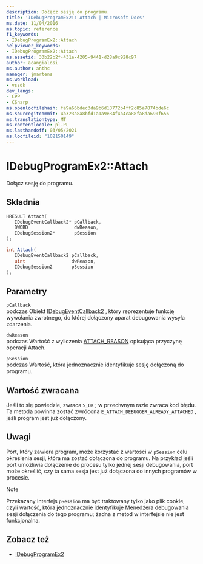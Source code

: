 ```yaml
---
description: Dołącz sesję do programu.
title: 'IDebugProgramEx2:: Attach | Microsoft Docs'
ms.date: 11/04/2016
ms.topic: reference
f1_keywords:
- IDebugProgramEx2::Attach
helpviewer_keywords:
- IDebugProgramEx2::Attach
ms.assetid: 33b22b2f-431e-4205-9441-d28a9c928c97
author: acangialosi
ms.author: anthc
manager: jmartens
ms.workload:
- vssdk
dev_langs:
- CPP
- CSharp
ms.openlocfilehash: fa9a66bdec3da9b6d18772b4ff2c85a7874bde6c
ms.sourcegitcommit: 4b323a8a8bfd1a1a9e84f4b4ca88fa8da690f656
ms.translationtype: MT
ms.contentlocale: pl-PL
ms.lasthandoff: 03/05/2021
ms.locfileid: "102150149"
---
```

# <a name="idebugprogramex2attach"></a>IDebugProgramEx2::Attach
Dołącz sesję do programu.

## <a name="syntax"></a>Składnia

```cpp
HRESULT Attach( 
   IDebugEventCallback2* pCallback,
   DWORD                 dwReason,
   IDebugSession2*       pSession
);
```

```csharp
int Attach( 
   IDebugEventCallback2 pCallback,
   uint                 dwReason,
   IDebugSession2       pSession
);
```

## <a name="parameters"></a>Parametry
`pCallback`\
podczas Obiekt [IDebugEventCallback2](../../../extensibility/debugger/reference/idebugeventcallback2.md) , który reprezentuje funkcję wywołania zwrotnego, do której dołączony aparat debugowania wysyła zdarzenia.

`dwReason`\
podczas Wartość z wyliczenia [ATTACH_REASON](../../../extensibility/debugger/reference/attach-reason.md) opisująca przyczynę operacji Attach.

`pSession`\
podczas Wartość, która jednoznacznie identyfikuje sesję dołączoną do programu.

## <a name="return-value"></a>Wartość zwracana
 Jeśli to się powiedzie, zwraca `S_OK` ; w przeciwnym razie zwraca kod błędu. Ta metoda powinna zostać zwrócona `E_ATTACH_DEBUGGER_ALREADY_ATTACHED` , jeśli program jest już dołączony.

## <a name="remarks"></a>Uwagi
 Port, który zawiera program, może korzystać z wartości w `pSession` celu określenia sesji, która ma zostać dołączona do programu. Na przykład jeśli port umożliwia dołączenie do procesu tylko jednej sesji debugowania, port może określić, czy ta sama sesja jest już dołączona do innych programów w procesie.

> [!NOTE]
> Przekazany Interfejs `pSession` ma być traktowany tylko jako plik cookie, czyli wartość, która jednoznacznie identyfikuje Menedżera debugowania sesji dołączenia do tego programu; żadna z metod w interfejsie nie jest funkcjonalna.

## <a name="see-also"></a>Zobacz też
- [IDebugProgramEx2](../../../extensibility/debugger/reference/idebugprogramex2.md)
